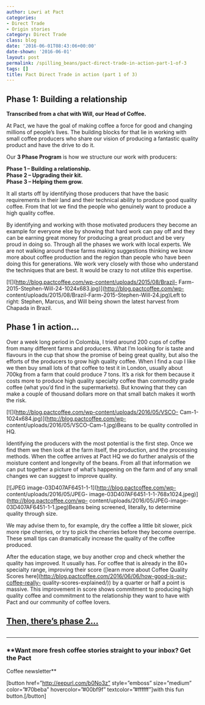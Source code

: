 ```yaml
---
author: Lowri at Pact
categories:
- Direct Trade
- Origin stories
category: Direct Trade
class: blog
date: '2016-06-01T08:43:06+00:00'
date-shown: '2016-06-01'
layout: post
permalink: /spilling_beans/pact-direct-trade-in-action-part-1-of-3
tags: []
title: Pact Direct Trade in action (part 1 of 3)
---
```


## Phase 1: Building a relationship

**Transcribed from a chat with Will, our Head of Coffee.**

At Pact, we have the goal of making coffee a force for good and changing
millions of people’s lives. The building blocks for that lie in working with
small coffee producers who share our vision of producing a fantastic quality
product and have the drive to do it.

Our **3 Phase Program** is how we structure our work with producers:

**Phase 1 – Building a relationship.  
Phase 2 – Upgrading their kit.  
Phase 3 – Helping them grow.**

It all starts off by identifying those producers that have the basic
requirements in their land and their technical ability to produce good quality
coffee. From that lot we find the people who genuinely want to produce a high
quality coffee.

By identifying and working with those motivated producers they become an
example for everyone else by showing that hard work can pay off and they can
be earning great money for producing a great product and be very proud in
doing so. Through all the phases we work with local experts. We are not
walking around these farms making suggestions thinking we know more about
coffee production and the region than people who have been doing this for
generations. We work very closely with those who understand the techniques
that are best. It would be crazy to not utilize this expertise.

[![](http://blog.pactcoffee.com/wp-content/uploads/2015/08/Brazil-
Farm-2015-Stephen-Will-24-1024x683.jpg)](http://blog.pactcoffee.com/wp-
content/uploads/2015/08/Brazil-Farm-2015-Stephen-Will-24.jpg)Left to right:
Stephen, Marcus, and Will being shown the latest harvest from Chapada in
Brazil.

## Phase 1 in action…

Over a week long period in Colombia, I tried around 200 cups of coffee from
many different farms and producers. What I’m looking for is taste and flavours
in the cup that show the promise of being great quality, but also the efforts
of the producers to grow high quality coffee. When I find a cup I like we then
buy small lots of that coffee to test it in London, usually about 700kg from a
farm that could produce 7 tons. It’s a risk for them because it costs more to
produce high quality specialty coffee than commodity grade coffee (what you’d
find in the supermarkets). But knowing that they can make a couple of thousand
dollars more on that small batch makes it worth the risk.

[![](http://blog.pactcoffee.com/wp-content/uploads/2016/05/VSCO-
Cam-1-1024x684.jpg)](http://blog.pactcoffee.com/wp-
content/uploads/2016/05/VSCO-Cam-1.jpg)Beans to be quality controlled in HQ.

Identifying the producers with the most potential is the first step. Once we
find them we then look at the farm itself, the production, and the processing
methods. When the coffee arrives at Pact HQ we do further analysis of the
moisture content and longevity of the beans. From all that information we can
put together a picture of what’s happening on the farm and of any small
changes we can suggest to improve quality.

[![JPEG image-03D407AF6451-1-1](http://blog.pactcoffee.com/wp-
content/uploads/2016/05/JPEG-
image-03D407AF6451-1-1-768x1024.jpeg)](http://blog.pactcoffee.com/wp-
content/uploads/2016/05/JPEG-image-03D407AF6451-1-1.jpeg)Beans being screened,
literally, to determine quality through size.

We may advise them to, for example, dry the coffee a little bit slower, pick
more ripe cherries, or try to pick the cherries before they become overripe.
These small tips can dramatically increase the quality of the coffee produced.

After the education stage, we buy another crop and check whether the quality
has improved. It usually has. For coffee that is already in the 80+ specialty
range, improving their score ([learn more about Coffee Quality Scores
here](http://blog.pactcoffee.com/2016/06/06/how-good-is-our-coffee-really-
quality-scores-explained/)) by a quarter or half a point is massive. This
improvement in score shows commitment to producing high quality coffee and
commitment to the relationship they want to have with Pact and our community
of coffee lovers.

## [Then, there’s phase 2…](http://wp.me/p6rS87-WL)

##

* * *

### **Want more fresh coffee stories straight to your inbox? Get the Pact
Coffee newsletter**

[button href=”http://eepurl.com/b0No3z” style=”emboss” size=”medium”
color=”#70beba” hovercolor=”#00bf9f” textcolor=”#ffffff”]with this fun
button.[/button]